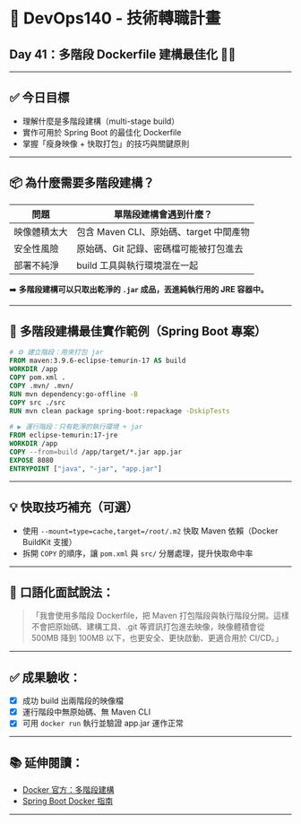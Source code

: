 # 🚀 DevOps140 - 技術轉職計畫  
## Day 41：多階段 Dockerfile 建構最佳化 🐳✨

---

## ✅ 今日目標

- 理解什麼是多階段建構（multi-stage build）
- 實作可用於 Spring Boot 的最佳化 Dockerfile
- 掌握「瘦身映像 + 快取打包」的技巧與關鍵原則

---

## 📦 為什麼需要多階段建構？

| 問題 | 單階段建構會遇到什麼？ |
|------|------------------------|
| 映像體積太大 | 包含 Maven CLI、原始碼、target 中間產物 |
| 安全性風險 | 原始碼、Git 記錄、密碼檔可能被打包進去 |
| 部署不純淨 | build 工具與執行環境混在一起 |

➡️ **多階段建構可以只取出乾淨的 `.jar` 成品，丟進純執行用的 JRE 容器中。**

---

## 🧱 多階段建構最佳實作範例（Spring Boot 專案）

```dockerfile
# ⚙️ 建立階段：用來打包 jar
FROM maven:3.9.6-eclipse-temurin-17 AS build
WORKDIR /app
COPY pom.xml .
COPY .mvn/ .mvn/
RUN mvn dependency:go-offline -B
COPY src ./src
RUN mvn clean package spring-boot:repackage -DskipTests

# ▶️ 運行階段：只有乾淨的執行環境 + jar
FROM eclipse-temurin:17-jre
WORKDIR /app
COPY --from=build /app/target/*.jar app.jar
EXPOSE 8080
ENTRYPOINT ["java", "-jar", "app.jar"]
```

---

## 💡 快取技巧補充（可選）

- 使用 `--mount=type=cache,target=/root/.m2` 快取 Maven 依賴（Docker BuildKit 支援）
- 拆開 `COPY` 的順序，讓 `pom.xml` 與 `src/` 分層處理，提升快取命中率

---

## 🎯 口語化面試說法：

>「我會使用多階段 Dockerfile，把 Maven 打包階段與執行階段分開。這樣不會把原始碼、建構工具、.git 等資訊打包進去映像，映像體積會從 500MB 降到 100MB 以下，也更安全、更快啟動、更適合用於 CI/CD。」

---

## ✅ 成果驗收：

- [x] 成功 build 出兩階段的映像檔  
- [x] 運行階段中無原始碼、無 Maven CLI  
- [x] 可用 `docker run` 執行並驗證 app.jar 運作正常

---

## 📚 延伸閱讀：

- [Docker 官方：多階段建構](https://docs.docker.com/develop/develop-images/multistage-build/)
- [Spring Boot Docker 指南](https://spring.io/guides/topicals/spring-boot-docker)

---

